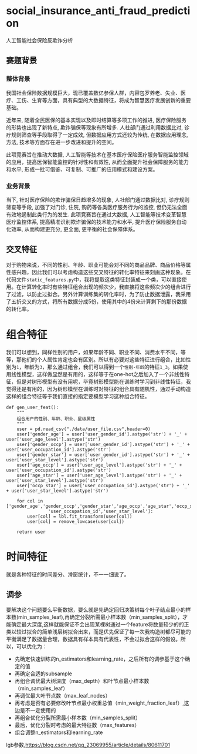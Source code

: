 # social_insurance_anti_fraud_prediction
人工智能社会保险反欺诈分析

## 赛题背景

### 整体背景

我国社会保险数据规模巨大，现已覆盖数亿参保人群，内容包罗养老、失业、医疗、工伤、生育等方面，具有典型的大数据特征，将成为智慧医疗发展创新的重要基础。 

近年来, 随着全民医保的基本实现以及即时结算等多项工作的推进, 医疗保险服务的形势也出现了新特点, 欺诈骗保等现象有所增多. 人社部门通过利用数据比对, 诊疗规则筛查等手段取得了一定成效, 但数据应用方式还较为传统, 在数据应用理念, 方法, 技术等方面存在进一步改进和提升的空间。

此项竞赛旨在推动大数据, 人工智能等技术在基本医疗保险医疗服务智能监控领域的应用，提高医保智能监控的针对性和有效性, 从而全面提升社会保障服务的能力和水平, 形成一批可借鉴、可复制、可推广的应用模式和建设方案。

### 业务背景

当下, 针对医疗保险的欺诈骗保日趋增多的现象, 人社部门通过数据比对, 诊疗规则筛查等手段, 加强了对门诊, 住院, 购药等各类医疗服务行为的监控, 但仍无法全面有效地遏制此类行为的发生. 此项竞赛旨在通过大数据, 人工智能等技术变革智慧医疗监控体系, 提高精准识别欺诈骗保的技术能力和水平, 提升医疗保险服务自动化效率, 从而构建更充分, 更全面, 更平衡的社会保障体系。


## 交叉特征
对于购物来说，不同的性别、年龄、职业可能会对不同的商品品牌、商品价格等属性感兴趣，因此我们可以考虑构造这些交叉特征的转化率特征来刻画这种现象。在代码文件`static_features.py`中，我将提取这类特征封装成一个类，可以直接使用。在计算转化率时有些特征组合出现的频次少，我直接将这些频次少的组合进行了过滤，以防止过拟合。另外计算训练集的转化率时，为了防止数据泄露，我采用了五折交叉的方式，将所有数据分成5份，使用其中的4份来计算剩下的那份数据的转化率。

# 组合特征

我们可以想到，同样性别的用户，如果年龄不同、职业不同、消费水平不同，等等，那他们的个人属性肯定也会有区别。所以有必要对这些特征进行组合，比如性别为`1`，年龄为`3`，那么通过组合，我们可以得到一个`性别-年龄`的特征`1_3`。如果使用线性模型，这样做显然是有用的，这样等于在one-hot之后加入了一个非线性特征，但是对树形模型有没有用呢，毕竟树形模型能在训练时学习到非线性特征，我觉得还是有用的，因为树形模型在训练时对特征的组合具有随机性，通过手动构造这样的组合特征等于我们直接的指定要模型学习这种组合特征。
   
    def gen_user_feat():
        """
        组合用户的性别、年龄、职业、星级属性
        """
        user = pd.read_csv("./data/user_file.csv",header=0)
        user['gender_age'] = user['user_gender_id'].astype('str') + '_' + user['user_age_level'].astype('str')
        user['gender_occp'] = user['user_gender_id'].astype('str') + '_' + user['user_occupation_id'].astype('str')
        user['gender_star'] = user['user_gender_id'].astype('str') + '_' + user['user_star_level'].astype('str')
        user['age_occp'] = user['user_age_level'].astype('str') + '_' + user['user_occupation_id'].astype('str')
        user['age_star'] = user['user_age_level'].astype('str') + '_' + user['user_star_level'].astype('str')
        user['occp_star'] = user['user_occupation_id'].astype('str') + '_' + user['user_star_level'].astype('str')
    
        for col in ['gender_age','gender_occp','gender_star','age_occp','age_star','occp_star','user_age_level',\
                    'user_occupation_id','user_star_level']:
            user[col] = lbl.fit_transform(user[col])
            user[col] = remove_lowcase(user[col])

        return user
        
# 时间特征

就是各种特征的时间差分、滑窗统计，不一一细说了。

## 调参
要解决这个问题要么平衡数据，要么就是先确定回归决策树每个叶子结点最小的样本数(min_samples_leaf),再确定分裂所需最小样本数（min_samples_split），才能确定最大深度,这样就能保证不会出现某棵树通过一个feature将数量较少的的正类以较过拟合的简单浅层树拟合出来，而是优先保证了每一次我构造树都尽可能的平衡满足了数据量合理，数据具有样本具有代表性，不会过拟合这样的假设。所以，可以优化为：

- 先确定快速训练的n_estimators和learning_rate，之后所有的调参基于这个确定的值
- 再确定合适的subsample
- 再组合调优最大树深度（max_depth）和叶节点最小样本数（min_samples_leaf）
- 再调优最大叶节点数（max_leaf_nodes）
- 再考虑是否有必要修改叶节点最小权重总值（min_weight_fraction_leaf）,这边是不一定使用的
- 再组合优化分裂所需最小样本数（min_samples_split）
- 最后，优化分裂时考虑的最大特征数（max_features）
- 组合调整n_estimators和learning_rate

lgb参数,https://blog.csdn.net/qq_23069955/article/details/80611701

